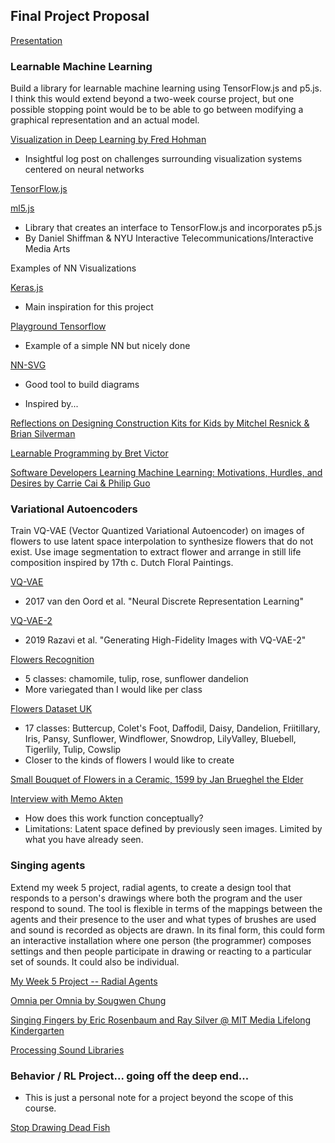 ## Final Project Proposal

[Presentation](https://docs.google.com/presentation/d/1QycmD7Vcdj1jhYVERoIXwdhlqIptt1QsiLrX4nNNFa8/edit?usp=sharing)

### Learnable Machine Learning

Build a library for learnable machine learning using TensorFlow.js and p5.js. I think this would extend beyond a two-week course project, but one possible stopping point would be to be able to go between modifying a graphical representation and an actual model.

[Visualization in Deep Learning by Fred Hohman](https://medium.com/multiple-views-visualization-research-explained/visualization-in-deep-learning-b29f0ec4f136)
- Insightful log post on challenges surrounding visualization systems centered on neural networks

[TensorFlow.js](https://www.tensorflow.org/js/)

[ml5.js](https://ml5js.org/)
- Library that creates an interface to TensorFlow.js and incorporates p5.js
- By Daniel Shiffman & NYU Interactive Telecommunications/Interactive Media Arts

Examples of NN Visualizations

[Keras.js](https://transcranial.github.io/keras-js/#/mnist-cnn)
- Main inspiration for this project

[Playground Tensorflow](https://playground.tensorflow.org/#activation=tanh&batchSize=10&dataset=circle&regDataset=reg-plane&learningRate=0.03&regularizationRate=0&noise=0&networkShape=4,2&seed=0.36331&showTestData=false&discretize=false&percTrainData=50&x=true&y=true&xTimesY=false&xSquared=false&ySquared=false&cosX=false&sinX=false&cosY=false&sinY=false&collectStats=false&problem=classification&initZero=false&hideText=false)
- Example of a simple NN but nicely done

[NN-SVG](http://alexlenail.me/NN-SVG/index.html)
- Good tool to build diagrams

- Inspired by...

[Reflections on Designing Construction Kits for Kids by Mitchel Resnick & Brian Silverman](http://csvad.mat.ucsb.edu/readings/IDC-2005.pdf)

[Learnable Programming by Bret Victor](http://worrydream.com/LearnableProgramming/)

[Software Developers Learning Machine Learning: Motivations, Hurdles, and Desires by Carrie Cai & Philip Guo](http://pgbovine.net/publications/software-developers-learning-machine-learning_VLHCC-2019.pdf)


### Variational Autoencoders

Train VQ-VAE (Vector Quantized Variational Autoencoder) on images of flowers to use latent space interpolation to synthesize flowers that do not exist. Use image segmentation to extract flower and arrange in still life composition inspired by 17th c. Dutch Floral Paintings.

[VQ-VAE](https://arxiv.org/pdf/1711.00937.pdf)
- 2017 van den Oord et al. "Neural Discrete Representation Learning"

[VQ-VAE-2](https://arxiv.org/pdf/1906.00446.pdf)
- 2019 Razavi et al. "Generating High-Fidelity Images with VQ-VAE-2"

[Flowers Recognition](https://www.kaggle.com/alxmamaev/flowers-recognition)
- 5 classes: chamomile, tulip, rose, sunflower dandelion
- More variegated than I would like per class

[Flowers Dataset UK](https://www.robots.ox.ac.uk/~vgg/data/flowers/)
- 17 classes: Buttercup, Colet's Foot, Daffodil, Daisy, Dandelion, Friitillary, Iris, Pansy, Sunflower, Windflower, Snowdrop, LilyValley, Bluebell, Tigerlily, Tulip, Cowslip
- Closer to the kinds of flowers I would like to create

[Small Bouquet of Flowers in a Ceramic, 1599 by Jan Brueghel the Elder](https://upload.wikimedia.org/wikipedia/commons/b/bd/Jan_Bruegel_%28I%29_-_Bouquet_of_Flowers_in_a_Ceramic_Vase.jpg)

[Interview with Memo Akten](https://www.artnome.com/news/2018/12/13/machine-learning-art-an-interview-with-memo-akten)
- How does this work function conceptually?
- Limitations: Latent space defined by previously seen images. Limited by what you have already seen.

### Singing agents

Extend my week 5 project, radial agents, to create a design tool that responds to a person's drawings where both the program and the user respond to sound. The tool is flexible in terms of the mappings between the agents and their presence to the user and what types of brushes are used and sound is recorded as objects are drawn. In its final form, this could form an interactive installation where one person (the programmer) composes settings and then people participate in drawing or reacting to a particular set of sounds. It could also be individual.

[My Week 5 Project -- Radial Agents](https://github.com/CSVAD/sonia/blob/master/projects/week5/radialagents.md)

[Omnia per Omnia by Sougwen Chung](https://sougwen.com/project/omniaperomnia)

[Singing Fingers by Eric Rosenbaum and Ray Silver @ MIT Media Lifelong Kindergarten](http://singingfingers.com/)

[Processing Sound Libraries](https://processing.org/reference/libraries/#sound)

### Behavior / RL Project... going off the deep end...

- This is just a personal note for a project beyond the scope of this course.

[Stop Drawing Dead Fish](https://vimeo.com/64895205)
